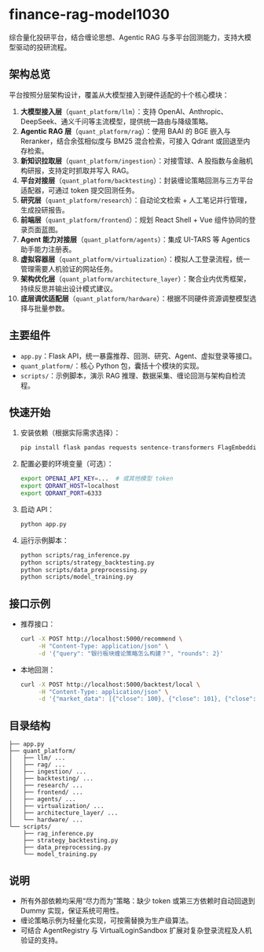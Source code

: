 # finance-rag-model1030

综合量化投研平台，结合缠论思想、Agentic RAG 与多平台回测能力，支持大模型驱动的投研流程。

## 架构总览

平台按照分层架构设计，覆盖从大模型接入到硬件适配的十个核心模块：

1. **大模型接入层**（`quant_platform/llm`）：支持 OpenAI、Anthropic、DeepSeek、通义千问等主流模型，提供统一路由与降级策略。
2. **Agentic RAG 层**（`quant_platform/rag`）：使用 BAAI 的 BGE 嵌入与 Reranker，结合余弦相似度与 BM25 混合检索，可接入 Qdrant 或回退至内存检索。
3. **新知识拉取层**（`quant_platform/ingestion`）：对接雪球、A 股指数与金融机构研报，支持定时抓取并写入 RAG。
4. **平台对接层**（`quant_platform/backtesting`）：封装缠论策略回测与三方平台适配器，可通过 token 提交回测任务。
5. **研究层**（`quant_platform/research`）：自动论文检索 + 人工笔记并行管理，生成投研报告。
6. **前端层**（`quant_platform/frontend`）：规划 React Shell + Vue 组件协同的登录页面蓝图。
7. **Agent 能力对接层**（`quant_platform/agents`）：集成 UI-TARS 等 Agentics 助手能力注册表。
8. **虚拟容器层**（`quant_platform/virtualization`）：模拟人工登录流程，统一管理需要人机验证的网站任务。
9. **架构优化层**（`quant_platform/architecture_layer`）：聚合业内优秀框架，持续反思并输出设计模式建议。
10. **底层调优适配层**（`quant_platform/hardware`）：根据不同硬件资源调整模型选择与批量参数。

## 主要组件

- `app.py`：Flask API，统一暴露推荐、回测、研究、Agent、虚拟登录等接口。
- `quant_platform/`：核心 Python 包，囊括十个模块的实现。
- `scripts/`：示例脚本，演示 RAG 推理、数据采集、缠论回测与架构自检流程。

## 快速开始

1. 安装依赖（根据实际需求选择）：
   ```bash
   pip install flask pandas requests sentence-transformers FlagEmbedding qdrant-client rank-bm25
   ```
2. 配置必要的环境变量（可选）：
   ```bash
   export OPENAI_API_KEY=...  # 或其他模型 token
   export QDRANT_HOST=localhost
   export QDRANT_PORT=6333
   ```
3. 启动 API：
   ```bash
   python app.py
   ```
4. 运行示例脚本：
   ```bash
   python scripts/rag_inference.py
   python scripts/strategy_backtesting.py
   python scripts/data_preprocessing.py
   python scripts/model_training.py
   ```

## 接口示例

- 推荐接口：
  ```bash
  curl -X POST http://localhost:5000/recommend \
       -H "Content-Type: application/json" \
       -d '{"query": "银行板块缠论策略怎么构建？", "rounds": 2}'
  ```
- 本地回测：
  ```bash
  curl -X POST http://localhost:5000/backtest/local \
       -H "Content-Type: application/json" \
       -d '{"market_data": [{"close": 100}, {"close": 101}, {"close": 99}]}'
  ```

## 目录结构

```
├── app.py
├── quant_platform/
│   ├── llm/ ...
│   ├── rag/ ...
│   ├── ingestion/ ...
│   ├── backtesting/ ...
│   ├── research/ ...
│   ├── frontend/ ...
│   ├── agents/ ...
│   ├── virtualization/ ...
│   ├── architecture_layer/ ...
│   └── hardware/ ...
└── scripts/
    ├── rag_inference.py
    ├── strategy_backtesting.py
    ├── data_preprocessing.py
    └── model_training.py
```

## 说明

- 所有外部依赖均采用“尽力而为”策略：缺少 token 或第三方依赖时自动回退到 Dummy 实现，保证系统可用性。
- 缠论策略示例为轻量化实现，可按需替换为生产级算法。
- 可结合 AgentRegistry 与 VirtualLoginSandbox 扩展对复杂登录流程及人机验证的支持。
